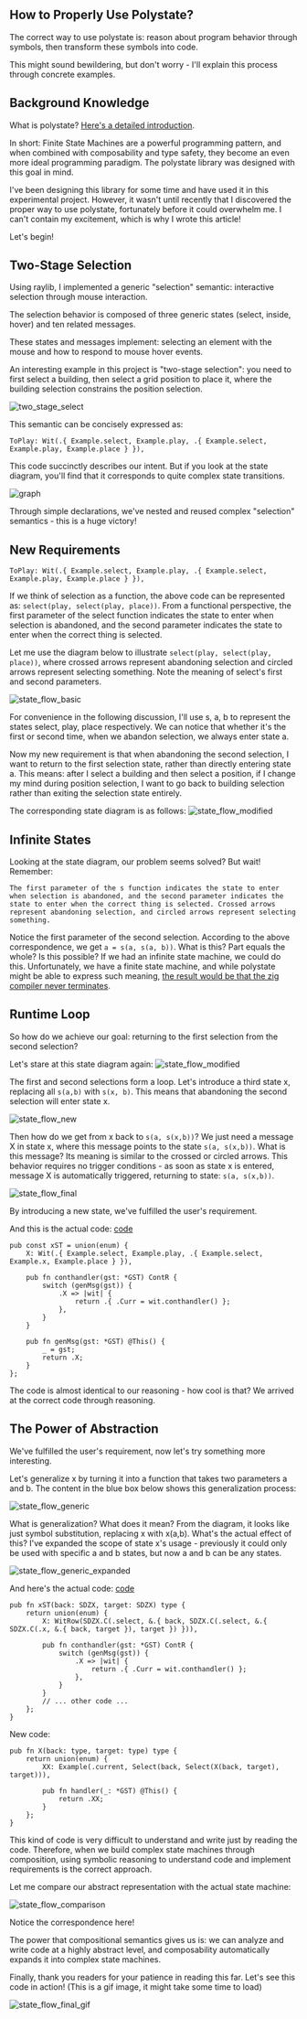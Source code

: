 ## How to Properly Use Polystate?
The correct way to use polystate is: reason about program behavior through symbols, then transform these symbols into code.

This might sound bewildering, but don't worry - I'll explain this process through concrete examples.

## Background Knowledge

What is polystate? [Here's a detailed introduction](https://github.com/sdzx-1/polystate?tab=readme-ov-file#polystates-core-design-philosophy).

In short: Finite State Machines are a powerful programming pattern, and when combined with composability and type safety, they become an even more ideal programming paradigm. The polystate library was designed with this goal in mind.

I've been designing this library for some time and have used it in this experimental project. However, it wasn't until recently that I discovered the proper way to use polystate, fortunately before it could overwhelm me. I can't contain my excitement, which is why I wrote this article!

Let's begin!

## Two-Stage Selection
Using raylib, I implemented a generic "selection" semantic: interactive selection through mouse interaction.

The selection behavior is composed of three generic states (select, inside, hover) and ten related messages.

These states and messages implement: selecting an element with the mouse and how to respond to mouse hover events.

An interesting example in this project is "two-stage selection": you need to first select a building, then select a grid position to place it, where the building selection constrains the position selection.

![two_stage_select](https://github.com/sdzx-1/polystate/blob/master/data/select_twice.gif)

This semantic can be concisely expressed as:

```zig
ToPlay: Wit(.{ Example.select, Example.play, .{ Example.select, Example.play, Example.place } }),
```

This code succinctly describes our intent. But if you look at the state diagram, you'll find that it corresponds to quite complex state transitions.

![graph](https://github.com/sdzx-1/polystate/blob/master/data/graph.png)

Through simple declarations, we've nested and reused complex "selection" semantics - this is a huge victory!

## New Requirements

```zig
ToPlay: Wit(.{ Example.select, Example.play, .{ Example.select, Example.play, Example.place } }),
```

If we think of selection as a function, the above code can be represented as: `select(play, select(play, place))`. From a functional perspective, the first parameter of the select function indicates the state to enter when selection is abandoned, and the second parameter indicates the state to enter when the correct thing is selected.

Let me use the diagram below to illustrate `select(play, select(play, place))`, where crossed arrows represent abandoning selection and circled arrows represent selecting something. Note the meaning of select's first and second parameters.

![state_flow_basic](data/1.png)

For convenience in the following discussion, I'll use s, a, b to represent the states select, play, place respectively.
We can notice that whether it's the first or second time, when we abandon selection, we always enter state a.

Now my new requirement is that when abandoning the second selection, I want to return to the first selection state, rather than directly entering state a. This means: after I select a building and then select a position, if I change my mind during position selection, I want to go back to building selection rather than exiting the selection state entirely.

The corresponding state diagram is as follows:
![state_flow_modified](data/2.png)

## Infinite States

Looking at the state diagram, our problem seems solved? But wait! Remember:

`The first parameter of the s function indicates the state to enter when selection is abandoned, and the second parameter indicates the state to enter when the correct thing is selected. Crossed arrows represent abandoning selection, and circled arrows represent selecting something.`

Notice the first parameter of the second selection. According to the above correspondence, we get `a = s(a, s(a, b))`. What is this? Part equals the whole? Is this possible? If we had an infinite state machine, we could do this. Unfortunately, we have a finite state machine, and while polystate might be able to express such meaning, [the result would be that the zig compiler never terminates](https://github.com/ziglang/zig/issues/24251).

## Runtime Loop

So how do we achieve our goal: returning to the first selection from the second selection?

Let's stare at this state diagram again:
![state_flow_modified](data/2.png)

The first and second selections form a loop. Let's introduce a third state x, replacing all `s(a,b)` with `s(x, b)`. This means that abandoning the second selection will enter state x.

![state_flow_new](data/3.png)

Then how do we get from x back to `s(a, s(x,b))`? We just need a message X in state x, where this message points to the state `s(a, s(x,b))`. What is this message? Its meaning is similar to the crossed or circled arrows. This behavior requires no trigger conditions - as soon as state x is entered, message X is automatically triggered, returning to state: `s(a, s(x,b))`.

![state_flow_final](data/4.png)

By introducing a new state, we've fulfilled the user's requirement.

And this is the actual code: [code](https://github.com/sdzx-1/ray-game/commit/8d3262ee68972629a04564c38e9fcedd4986e2c1)

```zig
pub const xST = union(enum) {
    X: Wit(.{ Example.select, Example.play, .{ Example.select, Example.x, Example.place } }),

    pub fn conthandler(gst: *GST) ContR {
        switch (genMsg(gst)) {
            .X => |wit| {
                return .{ .Curr = wit.conthandler() };
            },
        }
    }

    pub fn genMsg(gst: *GST) @This() {
        _ = gst;
        return .X;
    }
};
```

The code is almost identical to our reasoning - how cool is that? We arrived at the correct code through reasoning.

## The Power of Abstraction

We've fulfilled the user's requirement, now let's try something more interesting.

Let's generalize x by turning it into a function that takes two parameters a and b. The content in the blue box below shows this generalization process:

![state_flow_generic](data/5.png)

What is generalization? What does it mean? From the diagram, it looks like just symbol substitution, replacing x with x(a,b). What's the actual effect of this? I've expanded the scope of state x's usage - previously it could only be used with specific a and b states, but now a and b can be any states.

![state_flow_generic_expanded](data/6.png)

And here's the actual code: [code](https://github.com/sdzx-1/ray-game/commit/9646bc3c0f1c11314aafbc7ca45436a07283e802)

```zig
pub fn xST(back: SDZX, target: SDZX) type {
    return union(enum) {
        X: WitRow(SDZX.C(.select, &.{ back, SDZX.C(.select, &.{ SDZX.C(.x, &.{ back, target }), target }) })),

        pub fn conthandler(gst: *GST) ContR {
            switch (genMsg(gst)) {
                .X => |wit| {
                    return .{ .Curr = wit.conthandler() };
                },
            }
        }
        // ... other code ...
    };
}
```
New code:
```zig
pub fn X(back: type, target: type) type {
    return union(enum) {
        XX: Example(.current, Select(back, Select(X(back, target), target))),

        pub fn handler(_: *GST) @This() {
            return .XX;
        }
    };
}
```
This kind of code is very difficult to understand and write just by reading the code. Therefore, when we build complex state machines through composition, using symbolic reasoning to understand code and implement requirements is the correct approach.

Let me compare our abstract representation with the actual state machine:

![state_flow_comparison](data/7.png)

Notice the correspondence here!

The power that compositional semantics gives us is: we can analyze and write code at a highly abstract level, and composability automatically expands it into complex state machines.

Finally, thank you readers for your patience in reading this far. Let's see this code in action! (This is a gif image, it might take some time to load)

![state_flow_final_gif](data/8.gif) 
